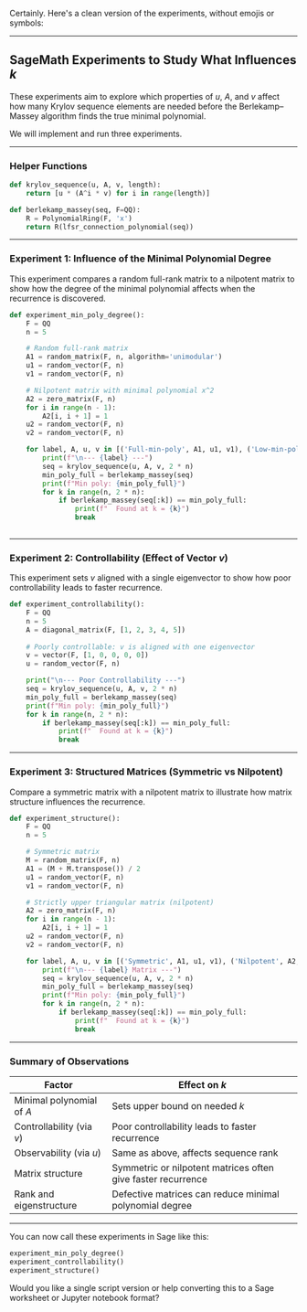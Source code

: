 Certainly. Here's a clean version of the experiments, without emojis or symbols:

---

## **SageMath Experiments to Study What Influences $k$**

These experiments aim to explore which properties of $u$, $A$, and $v$ affect how many Krylov sequence elements are needed before the Berlekamp–Massey algorithm finds the true minimal polynomial.

We will implement and run three experiments.

---

### **Helper Functions**

```python
def krylov_sequence(u, A, v, length):
    return [u * (A^i * v) for i in range(length)]

def berlekamp_massey(seq, F=QQ):
    R = PolynomialRing(F, 'x')
    return R(lfsr_connection_polynomial(seq))
```

---

### **Experiment 1: Influence of the Minimal Polynomial Degree**

This experiment compares a random full-rank matrix to a nilpotent matrix to show how the degree of the minimal polynomial affects when the recurrence is discovered.

```python
def experiment_min_poly_degree():
    F = QQ
    n = 5

    # Random full-rank matrix
    A1 = random_matrix(F, n, algorithm='unimodular')
    u1 = random_vector(F, n)
    v1 = random_vector(F, n)

    # Nilpotent matrix with minimal polynomial x^2
    A2 = zero_matrix(F, n)
    for i in range(n - 1):
        A2[i, i + 1] = 1
    u2 = random_vector(F, n)
    v2 = random_vector(F, n)

    for label, A, u, v in [('Full-min-poly', A1, u1, v1), ('Low-min-poly', A2, u2, v2)]:
        print(f"\n--- {label} ---")
        seq = krylov_sequence(u, A, v, 2 * n)
        min_poly_full = berlekamp_massey(seq)
        print(f"Min poly: {min_poly_full}")
        for k in range(n, 2 * n):
            if berlekamp_massey(seq[:k]) == min_poly_full:
                print(f"  Found at k = {k}")
                break
    
```

---

### **Experiment 2: Controllability (Effect of Vector $v$)**

This experiment sets $v$ aligned with a single eigenvector to show how poor controllability leads to faster recurrence.

```python
def experiment_controllability():
    F = QQ
    n = 5
    A = diagonal_matrix(F, [1, 2, 3, 4, 5])
    
    # Poorly controllable: v is aligned with one eigenvector
    v = vector(F, [1, 0, 0, 0, 0])
    u = random_vector(F, n)

    print("\n--- Poor Controllability ---")
    seq = krylov_sequence(u, A, v, 2 * n)
    min_poly_full = berlekamp_massey(seq)
    print(f"Min poly: {min_poly_full}")
    for k in range(n, 2 * n):
        if berlekamp_massey(seq[:k]) == min_poly_full:
            print(f"  Found at k = {k}")
            break
```

---

### **Experiment 3: Structured Matrices (Symmetric vs Nilpotent)**

Compare a symmetric matrix with a nilpotent matrix to illustrate how matrix structure influences the recurrence.

```python
def experiment_structure():
    F = QQ
    n = 5

    # Symmetric matrix
    M = random_matrix(F, n)
    A1 = (M + M.transpose()) / 2
    u1 = random_vector(F, n)
    v1 = random_vector(F, n)

    # Strictly upper triangular matrix (nilpotent)
    A2 = zero_matrix(F, n)
    for i in range(n - 1):
        A2[i, i + 1] = 1
    u2 = random_vector(F, n)
    v2 = random_vector(F, n)

    for label, A, u, v in [('Symmetric', A1, u1, v1), ('Nilpotent', A2, u2, v2)]:
        print(f"\n--- {label} Matrix ---")
        seq = krylov_sequence(u, A, v, 2 * n)
        min_poly_full = berlekamp_massey(seq)
        print(f"Min poly: {min_poly_full}")
        for k in range(n, 2 * n):
            if berlekamp_massey(seq[:k]) == min_poly_full:
                print(f"  Found at k = {k}")
                break
```

---

### **Summary of Observations**

| Factor                    | Effect on $k$                                                |
| ------------------------- | ------------------------------------------------------------ |
| Minimal polynomial of $A$ | Sets upper bound on needed $k$                               |
| Controllability (via $v$) | Poor controllability leads to faster recurrence              |
| Observability (via $u$)   | Same as above, affects sequence rank                         |
| Matrix structure          | Symmetric or nilpotent matrices often give faster recurrence |
| Rank and eigenstructure   | Defective matrices can reduce minimal polynomial degree      |

---

You can now call these experiments in Sage like this:

```python
experiment_min_poly_degree()
experiment_controllability()
experiment_structure()
```

Would you like a single script version or help converting this to a Sage worksheet or Jupyter notebook format?
